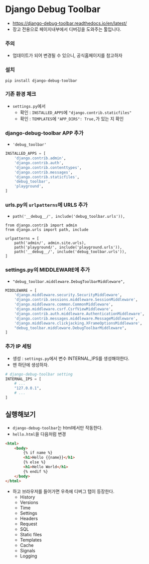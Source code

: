 # Django Debug Toolbar
- https://django-debug-toolbar.readthedocs.io/en/latest/
- 장고 전용으로 페이지내부에서 디버깅을 도와주는 툴입니다.

### 주의
- 업데이트가 되어 변경될 수 있으니, 공식홈페이지를 참고하자

### 설치
`pip install django-debug-toolbar`

### 기존 환경 체크
- `settings.py`에서
    - 확인 : `INSTALLED_APPS`에 `"django.contrib.staticfiles"`
    - 확인 : `TEMPLATES`에 `"APP_DIRS": True,`가 있는 지 확인

### django-debug-toolbar APP 추가
- `'debug_toolbar'`

```python
INSTALLED_APPS = [
    'django.contrib.admin',
    'django.contrib.auth',
    'django.contrib.contenttypes',
    'django.contrib.messages',
    'django.contrib.staticfiles',
    'debug_toolbar',
    'playground',
]
```

### urls.py의 `urlpatterns`에 URLS 추가
- `path('__debug__/', include('debug_toolbar.urls')),`
```
from django.contrib import admin
from django.urls import path, include

urlpatterns = [
    path('admin/', admin.site.urls),
    path('playground/', include('playground.urls')),
    path('__debug__/', include('debug_toolbar.urls')),
]
```

### settings.py의 MIDDLEWARE에 추가
- `"debug_toolbar.middleware.DebugToolbarMiddleware",`

```python
MIDDLEWARE = [
    'django.middleware.security.SecurityMiddleware',
    'django.contrib.sessions.middleware.SessionMiddleware',
    'django.middleware.common.CommonMiddleware',
    'django.middleware.csrf.CsrfViewMiddleware',
    'django.contrib.auth.middleware.AuthenticationMiddleware',
    'django.contrib.messages.middleware.MessageMiddleware',
    'django.middleware.clickjacking.XFrameOptionsMiddleware',
    "debug_toolbar.middleware.DebugToolbarMiddleware",
]
```

### 추가 IP 세팅
- 생성 : `settings.py`에서 변수 INTERNAL_IPS를 생성해야한다.
- 맨 하단에 생성하자.
```python
# django-debug-toolbar setting
INTERNAL_IPS = [
    # ...
    "127.0.0.1",
    # ...
]
```

## 실행해보기
- `django-debug-toolbar`는 html에서만 작동한다.
- `hello.html`을 다음처럼 변경
```html
<html>
    <body>
        {% if name %}
        <h1>Hello {{name}}</h1>
        {% else %}
        <h1>Hello World</h1>
        {% endif %}
    </body>
</html>
```
- 하고 브라우저를 들어가면 우측에 디버그 탭이 등장한다.
    - History
    - Versions
    - Time
    - Settings
    - Headers
    - Request
    - SQL
    - Static files
    - Templates
    - Cache
    - Signals
    - Logging

